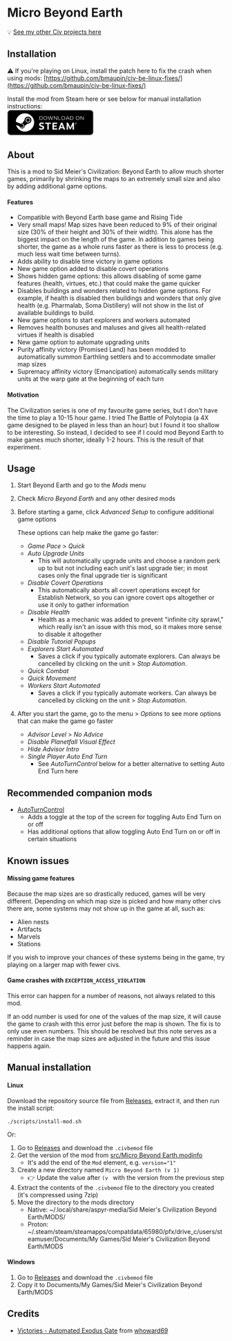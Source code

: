 # Micro Beyond Earth

💡 [See my other Civ projects here](https://github.com/search?q=user%3Abmaupin+topic%3Acivilization&type=Repositories)

## Installation

⚠️ If you're playing on Linux, install the patch here to fix the crash when using mods: [https://github.com/bmaupin/civ-be-linux-fixes/](https://github.com/bmaupin/civ-be-linux-fixes/)

Install the mod from Steam here or see below for manual installation instructions:<br>
<a href="https://steamcommunity.com/sharedfiles/filedetails/?id=3309221969">
<img src="steam-store-badge.webp" alt="Available on Steam" width="200px">
</a>

## About

This is a mod to Sid Meier's Civilization: Beyond Earth to allow much shorter games, primarily by shrinking the maps to an extremely small size and also by adding additional game options.

#### Features

- Compatible with Beyond Earth base game and Rising Tide
- Very small maps! Map sizes have been reduced to 9% of their original size (30% of their height and 30% of their width). This alone has the biggest impact on the length of the game. In addition to games being shorter, the game as a whole runs faster as there is less to process (e.g. much less wait time between turns).
- Adds ability to disable time victory in game options
- New game option added to disable covert operations
- Shows hidden game options: this allows disabling of some game features (health, virtues, etc.) that could make the game quicker
- Disables buildings and wonders related to hidden game options. For example, if health is disabled then buildings and wonders that only give health (e.g. Pharmalab, Soma Distillery) will not show in the list of available buildings to build.
- New game options to start explorers and workers automated
- Removes health bonuses and maluses and gives all health-related virtues if health is disabled
- New game option to automate upgrading units
- Purity affinity victory (Promised Land) has been modded to automatically summon Earthling settlers and to accommodate smaller map sizes
- Supremacy affinity victory (Emancipation) automatically sends military units at the warp gate at the beginning of each turn

#### Motivation

The Civilization series is one of my favourite game series, but I don't have the time to play a 10-15 hour game. I tried The Battle of Polytopia (a 4X game designed to be played in less than an hour) but I found it too shallow to be interesting. So instead, I decided to see if I could mod Beyond Earth to make games much shorter, ideally 1-2 hours. This is the result of that experiment.

## Usage

1. Start Beyond Earth and go to the _Mods_ menu
1. Check _Micro Beyond Earth_ and any other desired mods
1. Before starting a game, click _Advanced Setup_ to configure additional game options

   These options can help make the game go faster:

   - _Game Pace_ > _Quick_
   - _Auto Upgrade Units_
     - This will automatically upgrade units and choose a random perk up to but not including each unit's last upgrade tier; in most cases only the final upgrade tier is significant
   - _Disable Covert Operations_
     - This automatically aborts all covert operations except for Establish Network, so you can ignore covert ops altogether or use it only to gather information
   - _Disable Health_
     - Health as a mechanic was added to prevent "infinite city sprawl," which really isn't an issue with this mod, so it makes more sense to disable it altogether
   - _Disable Tutorial Popups_
   - _Explorers Start Automated_
     - Saves a click if you typically automate explorers. Can always be cancelled by clicking on the unit > _Stop Automation_.
   - _Quick Combat_
   - _Quick Movement_
   - _Workers Start Automated_
     - Saves a click if you typically automate workers. Can always be cancelled by clicking on the unit > _Stop Automation_.

1. After you start the game, go to the menu > _Options_ to see more options that can make the game go faster

   - _Advisor Level_ > _No Advice_
   - _Disable Planetfall Visual Effect_
   - _Hide Advisor Intro_
   - _Single Player Auto End Turn_
     - See _AutoTurnControl_ below for a better alternative to setting Auto End Turn here

## Recommended companion mods

- [AutoTurnControl](https://steamcommunity.com/sharedfiles/filedetails/?id=503856497)
  - Adds a toggle at the top of the screen for toggling Auto End Turn on or off
  - Has additional options that allow toggling Auto End Turn on or off in certain situations

## Known issues

#### Missing game features

Because the map sizes are so drastically reduced, games will be very different. Depending on which map size is picked and how many other civs there are, some systems may not show up in the game at all, such as:

- Alien nests
- Artifacts
- Marvels
- Stations

If you wish to improve your chances of these systems being in the game, try playing on a larger map with fewer civs.

#### Game crashes with `EXCEPTION_ACCESS_VIOLATION`

This error can happen for a number of reasons, not always related to this mod.

If an odd number is used for one of the values of the map size, it will cause the game to crash with this error just before the map is shown. The fix is to only use even numbers. This should be resolved but this note serves as a reminder in case the map sizes are adjusted in the future and this issue happens again.

## Manual installation

#### Linux

Download the repository source file from [Releases](https://github.com/bmaupin/micro-beyond-earth/releases), extract it, and then run the install script:

```
./scripts/install-mod.sh
```

Or:

1. Go to [Releases](https://github.com/bmaupin/micro-beyond-earth/releases) and download the `.civbemod` file
1. Get the version of the mod from [src/Micro Beyond Earth.modinfo](src/Micro%20Beyond%20Earth.modinfo)
   - It's add the end of the `Mod` element, e.g. `version="1"`
1. Create a new directory named `Micro Beyond Earth (v 1)`
   - 👉 Update the value after `(v ` with the version from the previous step
1. Extract the contents of the `.civbemod` file to the directory you created (it's compressed using 7zip)
1. Move the directory to the mods directory
   - Native: ~/.local/share/aspyr-media/Sid Meier's Civilization Beyond Earth/MODS/
   - Proton: ~/.steam/steam/steamapps/compatdata/65980/pfx/drive_c/users/steamuser/Documents/My Games/Sid Meier's Civilization Beyond Earth/MODS

#### Windows

1. Go to [Releases](https://github.com/bmaupin/micro-beyond-earth/releases) and download the `.civbemod` file
1. Copy it to Documents/My Games/Sid Meier's Civilization Beyond Earth/MODS

## Credits

- [Victories - Automated Exodus Gate](https://www.picknmixmods.com/mods/CivBE/Victories/Automated%20Exodus%20Gate.html) from [whoward69](https://forums.civfanatics.com/members/whoward69.210828/)

